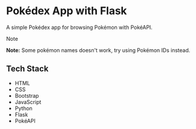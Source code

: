 # Pokédex App with Flask

A simple Pokédex app for browsing Pokémon with PokéAPI.  

> [!NOTE]
> **Note:** Some pokémon names doesn't work, try using Pokémon IDs instead.  


## Tech Stack
- HTML
- CSS 
- Bootstrap
- JavaScript
- Python
- Flask
- PokéAPI